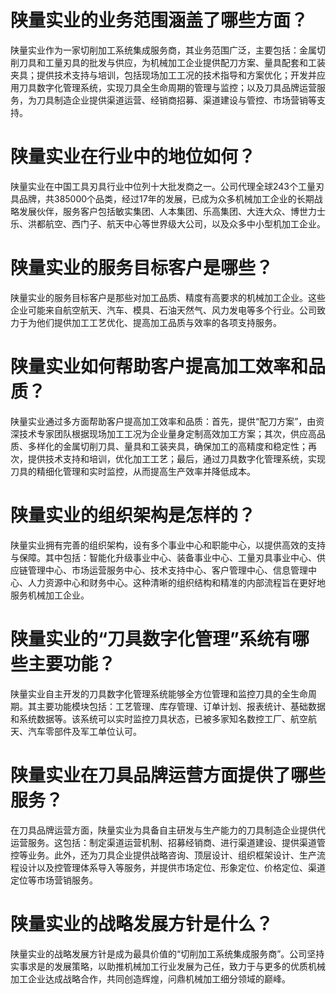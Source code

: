 # 陕量实业的业务范围涵盖了哪些方面？
陕量实业作为一家切削加工系统集成服务商，其业务范围广泛，主要包括：金属切削刀具和工量刃具的批发与供应，为机械加工企业提供配刀方案、量具配套和工装夹具；提供技术支持与培训，包括现场加工工况的技术指导和方案优化；开发并应用刀具数字化管理系统，实现刀具全生命周期的管理与监控；以及刀具品牌运营服务，为刀具制造企业提供渠道运营、经销商招募、渠道建设与管控、市场营销等支持。

# 陕量实业在行业中的地位如何？
陕量实业在中国工具刃具行业中位列十大批发商之一。公司代理全球243个工量刃具品牌，共385000个品类，经过17年的发展，已成为众多机械加工企业的长期战略发展伙伴，服务客户包括敏实集团、人本集团、乐高集团、大连大众、博世力士乐、洪都航空、西门子、航天中心等世界级大公司，以及众多中小型机加工企业。

# 陕量实业的服务目标客户是哪些？
陕量实业的服务目标客户是那些对加工品质、精度有高要求的机械加工企业。这些企业可能来自航空航天、汽车、模具、石油天然气、风力发电等多个行业。公司致力于为他们提供加工工艺优化、提高加工品质与效率的各项支持服务。

# 陕量实业如何帮助客户提高加工效率和品质？
陕量实业通过多方面帮助客户提高加工效率和品质：首先，提供“配刀方案”，由资深技术专家团队根据现场加工工况为企业量身定制高效加工方案；其次，供应高品质、多样化的金属切削刀具、量具和工装夹具，确保加工的高精度和稳定性；再次，提供技术支持和培训，优化加工工艺；最后，通过刀具数字化管理系统，实现刀具的精细化管理和实时监控，从而提高生产效率并降低成本。

# 陕量实业的组织架构是怎样的？
陕量实业拥有完善的组织架构，设有多个事业中心和职能中心，以提供高效的支持与保障。其中包括：智能化升级事业中心、装备事业中心、工量刃具事业中心、供应链管理中心、市场运营服务中心、技术支持中心、客户管理中心、信息管理中心、人力资源中心和财务中心。这种清晰的组织结构和精准的内部流程旨在更好地服务机械加工企业。

# 陕量实业的“刀具数字化管理”系统有哪些主要功能？
陕量实业自主开发的刀具数字化管理系统能够全方位管理和监控刀具的全生命周期。其主要功能模块包括：工艺管理、库存管理、订单计划、报表统计、基础数据和系统数据等。该系统可以实时监控刀具状态，已被多家知名数控工厂、航空航天、汽车零部件及军工单位认可。

# 陕量实业在刀具品牌运营方面提供了哪些服务？
在刀具品牌运营方面，陕量实业为具备自主研发与生产能力的刀具制造企业提供代运营服务。这包括：制定渠道运营机制、招募经销商、进行渠道建设、提供渠道管控等业务。此外，还为刀具企业提供战略咨询、顶层设计、组织框架设计、生产流程设计以及控管理体系导入等服务，并提供市场定位、形象定位、价格定位、渠道定位等市场营销服务。

# 陕量实业的战略发展方针是什么？
陕量实业的战略发展方针是成为最具价值的“切削加工系统集成服务商”。公司坚持实事求是的发展策略，以助推机械加工行业发展为己任，致力于与更多的优质机械加工企业达成战略合作，共同创造辉煌，问鼎机械加工细分领域的巅峰。
